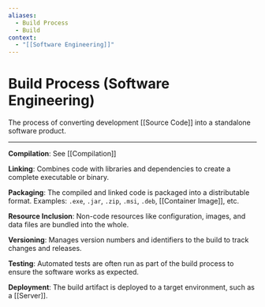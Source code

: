 ```yaml
---
aliases:
  - Build Process
  - Build
context:
  - "[[Software Engineering]]"
---
```


# Build Process (Software Engineering)

The process of converting development [[Source Code]] into a standalone software product.

---

**Compilation**: See [[Compilation]]

**Linking**: Combines code with libraries and dependencies to create a complete executable or binary.

**Packaging**: The compiled and linked code is packaged into a distributable format. Examples: `.exe`, `.jar`, `.zip`, `.msi`, `.deb`, [[Container Image]], etc.

**Resource Inclusion**: Non-code resources like configuration, images, and data files are bundled into the whole.

**Versioning**: Manages version numbers and identifiers to the build to track changes and releases.

**Testing**: Automated tests are often run as part of the build process to ensure the software works as expected.

**Deployment**: The build artifact is deployed to a target environment, such as a [[Server]].
